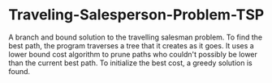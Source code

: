 # Traveling-Salesperson-Problem-TSP
A branch and bound solution to the travelling salesman problem. To find the best path, the program traverses a tree that it creates as it goes. It uses a lower bound cost algorithm to prune paths who couldn't possibly be lower than the current best path. To initialize the best cost, a greedy solution is found.

![]()
